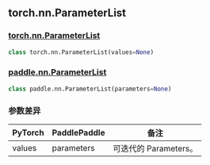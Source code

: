 ## torch.nn.ParameterList
### [torch.nn.ParameterList](https://pytorch.org/docs/stable/generated/torch.nn.ParameterList.html?highlight=nn+parameterlist#torch.nn.ParameterList)

```python
class torch.nn.ParameterList(values=None)
```

### [paddle.nn.ParameterList](https://www.paddlepaddle.org.cn/documentation/docs/zh/api/paddle/nn/ParameterList_cn.html#parameterlist)

```python
class paddle.nn.ParameterList(parameters=None)
```
### 参数差异
| PyTorch       | PaddlePaddle | 备注                                                   |
| ------------- | ------------ | ------------------------------------------------------ |
| values        | parameters   | 可迭代的 Parameters。                   |
